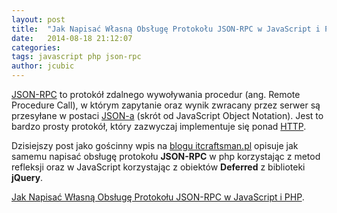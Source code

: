 ```yaml
---
layout: post
title:  "Jak Napisać Własną Obsługę Protokołu JSON-RPC w JavaScript i PHP"
date:   2014-08-18 21:12:07
categories: 
tags: javascript php json-rpc
author: jcubic
---
```


[JSON-RPC](http://pl.wikipedia.org/wiki/JSON-RPC) to protokół zdalnego wywoływania procedur (ang. Remote Procedure Call), w którym zapytanie oraz wynik zwracany przez serwer są przesyłane w postaci [JSON-a](http://pl.wikipedia.org/wiki/JSON) (skrót od JavaScript Object Notation). Jest to bardzo prosty protokół, który zazwyczaj implementuje się ponad [HTTP](http://pl.wikipedia.org/wiki/HTTP).

<!-- more -->

Dzisiejszy post jako gościnny wpis na [blogu itcraftsman.pl](http://itcraftsman.pl/) opisuje jak samemu napisać obsługę protokołu **JSON-RPC** w php korzystając z metod refleksji oraz w JavaScript korzystając z obiektów **Deferred** z biblioteki **jQuery**.

[Jak Napisać Własną Obsługę Protokołu JSON-RPC w JavaScript i PHP](http://itcraftsman.pl/jak-napisac-wlasna-obsluge-protokolu-json-rpc-w-javascript-i-php/).
